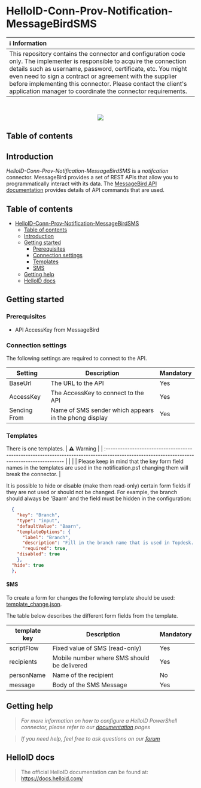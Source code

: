 # HelloID-Conn-Prov-Notification-MessageBirdSMS
| :information_source: Information                                                                                                                                                                                                                                                                                                                                                       |
| :------------------------------------------------------------------------------------------------------------------------------------------------------------------------------------------------------------------------------------------------------------------------------------------------------------------------------------------------------------------------------------- |
| This repository contains the connector and configuration code only. The implementer is responsible to acquire the connection details such as username, password, certificate, etc. You might even need to sign a contract or agreement with the supplier before implementing this connector. Please contact the client's application manager to coordinate the connector requirements. |
<br />
<p align="center"> 
  <img src="https://developers.messagebird.com/img/glyph.svg">
</p>

## Table of contents

## Introduction

_HelloID-Conn-Prov-Notification-MessageBirdSMS_ is a _notifcation_ connector. MessageBird provides a set of REST APIs that allow you to programmatically interact with its data. The [MessageBird API documentation](https://developers.messagebird.com/api/) provides details of API commands that are used.

## Table of contents

- [HelloID-Conn-Prov-Notification-MessageBirdSMS](#helloid-conn-prov-notification-messagebirdsms)
  - [Table of contents](#table-of-contents)
  - [Introduction](#introduction)
  - [Getting started](#getting-started)
    - [Prerequisites](#prerequisites)
    - [Connection settings](#connection-settings)    
    - [Templates](#templates)    
    - [SMS](#sms)  
  - [Getting help](#getting-help)
  - [HelloID docs](#helloid-docs)

## Getting started
### Prerequisites

  - API AccessKey from MessageBird  

### Connection settings

The following settings are required to connect to the API.

| Setting              | Description                                               | Mandatory |
| -------------------- | --------------------------------------------------------- | --------- |
| BaseUrl              | The URL to the API                                        | Yes       |
| AccessKey            | The AccessKey to connect to the API                       | Yes       |
| Sending From         | Name of SMS sender which appears in the phong display     | Yes       |

### Templates

There is one templates.
| :warning: Warning                                                                                                                           |
| :------------------------------------------------------------------------------------------------------------------------------------------ |
|                                                                                                                                             |
| Please keep in mind that the key form field names in the templates are used in the notification.ps1 changing them will break the connector. |

It is possible to hide or disable (make them read-only) certain form fields if they are not used or should not be changed. For example, the branch should always be 'Baarn' and the field must be hidden in the configuration:

```JSON
  {
    "key": "Branch",
    "type": "input",
    "defaultValue": "Baarn",
    "templateOptions": {
      "label": "Branch",
      "description": "Fill in the branch name that is used in Topdesk. This is a mandatory lookup field.",
      "required": true,
    "disabled": true
    },
  "hide": true
  },
```

#### SMS
To create a form for changes the following template should be used: [template_change.json](https://github.com/Tools4everBV/HelloID-Conn-Prov-Notification-Topdesk/blob/main/template_change.json).

The table below describes the different form fields from the template.

| template key             | Description                                                                      | Mandatory |
| ------------------------ | -------------------------------------------------------------------------------- | --------- |
| scriptFlow               | Fixed value of SMS (read-only)                                                   | Yes       |
| recipients               | Mobile number where SMS should be delivered                                      | Yes       |
| personName               | Name of the recipient                                                            | No        |
| message                  | Body of the SMS Message                                                          | Yes       |

## Getting help

> _For more information on how to configure a HelloID PowerShell connector, please refer to our [documentation](https://docs.helloid.com/en/provisioning/notifications--provisioning-/notification-systems--provisioning-) pages_

> _If you need help, feel free to ask questions on our [forum](https://forum.helloid.com/forum/helloid-connectors/provisioning/4929-helloid-conn-prov-notification-messagebirdsms)_

## HelloID docs

> The official HelloID documentation can be found at: https://docs.helloid.com/

